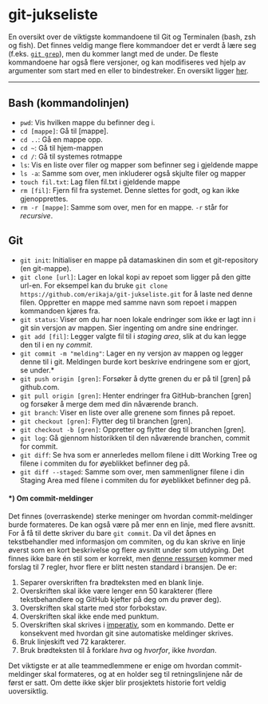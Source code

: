 # git-jukseliste
En oversikt over de viktigste kommandoene til Git og Terminalen (bash, zsh og fish).
Det finnes veldig mange flere kommandoer det er verdt å lære seg (f.eks. [`git grep`](https://git-scm.com/docs/git-grep)), men du kommer langt med de under.
De fleste kommandoene har også flere versjoner, og kan modifiseres ved hjelp av argumenter som start med en eller to bindestreker.
En oversikt ligger [her](https://git-scm.com/docs).

---
## Bash (kommandolinjen)

* `pwd`: Vis hvilken mappe du befinner deg i.
* `cd [mappe]`: Gå til \[mappe].
* `cd ..`: Gå en mappe opp.
* `cd ~`: Gå til hjem-mappen
* `cd /`: Gå til systemes rotmappe
* `ls`: Vis en liste over filer og mapper som befinner seg i gjeldende mappe
* `ls -a`: Samme som over, men inkluderer også skjulte filer og mapper
* `touch fil.txt`: Lag filen fil.txt i gjeldende mappe
* `rm [fil]`: Fjern fil fra systemet. Denne slettes for godt, og kan ikke gjenopprettes.
* `rm -r [mappe]`: Samme som over, men for en mappe. `-r` står for _recursive_.

## Git
* `git init`: Initialiser en mappe på datamaskinen din som et git-repository (en git-mappe).
* `git clone [url]`: Lager en lokal kopi av repoet som ligger på den gitte url-en. For eksempel kan du bruke  `git clone https://github.com/erikaja/git-jukseliste.git` for å laste ned denne filen. Oppretter en mappe med samme navn som repoet i mappen kommandoen kjøres fra.
* `git status`: Viser om du har noen lokale endringer som ikke er lagt inn i git sin versjon av mappen. Sier ingenting om andre sine endringer.
* `git add [fil]`: Legger valgte fil til i _staging area_, slik at du kan legge den til i en ny _commit_.
* `git commit -m "melding"`: Lager en ny versjon av mappen og legger denne til i git. Meldingen burde kort beskrive endringene som er gjort, se under.*
* `git push origin [gren]`: Forsøker å dytte grenen du er på til [gren] på github.com.
* `git pull origin [gren]`: Henter endringer fra GitHub-branchen [gren] og forsøker å merge dem med din nåværende branch.
* `git branch`: Viser en liste over alle grenene som finnes på repoet.
* `git checkout [gren]`: Flytter deg til branchen [gren].
* `git checkout -b [gren]`: Oppretter og flytter deg til branchen [gren].
* `git log`: Gå gjennom historikken til den nåværende branchen, commit for commit.
* `git diff`: Se hva som er annerledes mellom filene i ditt Working Tree og filene i commiten du for øyeblikket befinner deg på.
* `git diff --staged`: Samme som over, men sammenligner filene i din Staging Area med filene i commiten du for øyeblikket befinner deg på.

#### *) Om commit-meldinger

Det finnes (overraskende) sterke meninger om hvordan commit-meldinger burde formateres. De kan også være på mer enn en linje, med flere avsnitt.
For å få til dette skriver du bare `git commit`.
Da vil det åpnes en tekstbehandler med informasjon om commiten, og du kan skrive en linje øverst som en kort beskrivelse og flere avsnitt under som utdyping.
Det finnes ikke bare én stil som er korrekt, men [denne ressursen](https://chris.beams.io/posts/git-commit/) kommer med forslag til 7 regler, hvor flere er blitt nesten standard i bransjen. De er:
1. Separer overskriften fra brødteksten med en blank linje.
2. Overskriften skal ikke være lenger enn 50 karakterer (flere tekstbehandlere og GitHub kjefter på deg om du prøver deg).
3. Overskriften skal starte med stor forbokstav.
4. Overskriften skal ikke ende med punktum.
5. Overskriften skal skrives i [imperativ](https://www.sprakradet.no/sprakhjelp/Praktisk-grammatikk/Imperativ/), som en kommando. Dette er konsekvent med hvordan git sine automatiske meldinger skrives.
6. Bruk linjeskift ved 72 karakterer.
7. Bruk brødteksten til å forklare _hva_ og _hvorfor_, ikke _hvordan_.

Det viktigste er at alle teammedlemmene er enige om hvordan commit-meldinger skal formateres, og at en holder seg til retningslinjene når de først er satt.
Om dette ikke skjer blir prosjektets historie fort veldig uoversiktlig.
